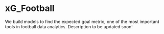# xG_Football
We build models to find the expected goal metric, one of the most important tools in football data analytics. Description to be updated soon!
